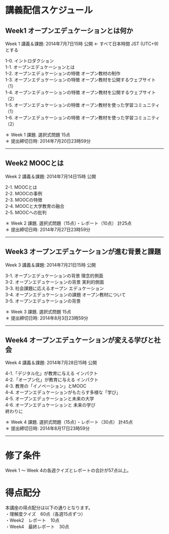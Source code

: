 # 講義配信スケジュール

## Week1 オープンエデュケーションとは何か
Week 1 講義＆課題: 2014年7月7日15時 公開 ← すべて日本時間 JST (UTC+9) とする  

1-0. イントロダクション  
1-1. オープンエデュケーションとは  
1-2. オープンエデュケーションの特徴 オープン教材の制作  
1-3. オープンエデュケーションの特徴 オープン教材を公開するウェブサイト（1）  
1-4. オープンエデュケーションの特徴 オープン教材を公開するウェブサイト（2）  
1-5. オープンエデュケーションの特徴 オープン教材を使った学習コミュニティ（1）  
1-6. オープンエデュケーションの特徴 オープン教材を使った学習コミュニティ（2）  

＊ Week 1 課題. 選択式問題 15点  
＊ 提出締切日時: 2014年7月20日23時59分  

---

## Week2 MOOCとは
Week 2 講義＆課題: 2014年7月14日15時 公開  

2-1. MOOCとは  
2-2. MOOCの事例  
2-3. MOOCの特徴  
2-4. MOOCと大学教育の融合  
2-5. MOOCへの批判  

＊ Week 2 課題. 選択式問題（15点）・レポート（10点） 計25点  
＊ 提出締切日時: 2014年7月27日23時59分

---

## Week3 オープンエデュケーションが進む背景と課題
Week 3 講義＆課題: 2014年7月21日15時 公開  

3-1. オープンエデュケーションの背景 理念的側面  
3-2. オープンエデュケーションの背景 実利的側面  
3-3. 社会課題に応えるオープン エデュケーション  
3-4. オープンエデュケーションの課題 オープン教材について  
3-5. オープンエデュケーションの背景  

＊ Week 3 課題. 選択式問題 15点  
＊ 提出締切日時: 2014年8月3日23時59分  

---

## Week4 オープンエデュケーションが変える学びと社会
Week 4 講義＆課題: 2014年7月28日15時 公開  

4-1.「デジタル化」が教育に与える インパクト  
4-2.「オープン化」が教育に与える インパクト  
4-3. 教育の「イノベーション」とMOOC  
4-4. オープンエデュケーションがもたらす多様な「学び」  
4-5. オープンエデュケーションと未来の大学  
4-6. オープンエデュケーションと 未来の学び  
終わりに  

＊ Week 4 課題. 選択式問題（15点）・レポート（30点） 計45点  
＊ 提出締切日時: 2014年8月17日23時59分

---

# 修了条件
Week 1 ～ Week 4の各週クイズとレポートの合計が57点以上。

# 得点配分  
本講座の得点配分は以下の通りとなります。  
・理解度クイズ　60点（各週15点ずつ）  
・Week2　レポート　10点  
・Week4　最終レポート　30点  
